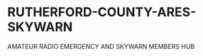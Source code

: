 RUTHERFORD-COUNTY-ARES-SKYWARN
==============================

AMATEUR RADIO EMERGENCY AND SKYWARN MEMBERS HUB